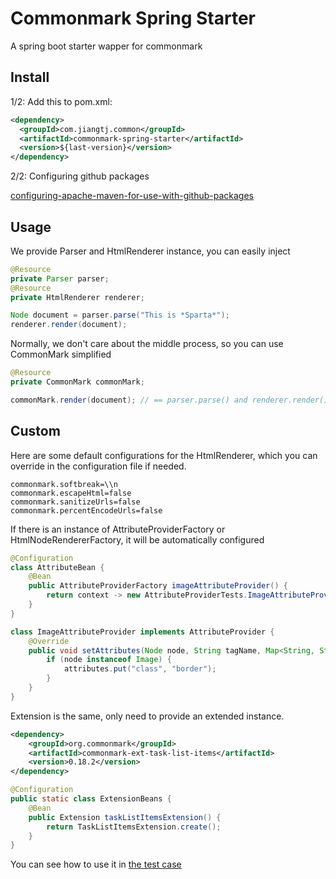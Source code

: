 # Commonmark Spring Starter
A spring boot starter wapper for commonmark

## Install

1/2: Add this to pom.xml:

```xml
<dependency>
  <groupId>com.jiangtj.common</groupId>
  <artifactId>commonmark-spring-starter</artifactId>
  <version>${last-version}</version>
</dependency>
```

2/2: Configuring github packages

[configuring-apache-maven-for-use-with-github-packages](https://docs.github.com/en/packages/guides/configuring-apache-maven-for-use-with-github-packages)


## Usage

We provide Parser and HtmlRenderer instance, you can easily inject

```java
@Resource
private Parser parser;
@Resource
private HtmlRenderer renderer;

Node document = parser.parse("This is *Sparta*");
renderer.render(document);
```

Normally, we don't care about the middle process, so you can use CommonMark simplified

```java
@Resource
private CommonMark commonMark;

commonMark.render(document); // == parser.parse() and renderer.render()
```

## Custom

Here are some default configurations for the HtmlRenderer, which you can override in the configuration file if needed.

```properties
commonmark.softbreak=\\n
commonmark.escapeHtml=false
commonmark.sanitizeUrls=false
commonmark.percentEncodeUrls=false
```

If there is an instance of AttributeProviderFactory or HtmlNodeRendererFactory, it will be automatically configured

```java
@Configuration
class AttributeBean {
    @Bean
    public AttributeProviderFactory imageAttributeProvider() {
        return context -> new AttributeProviderTests.ImageAttributeProvider();
    }
}

class ImageAttributeProvider implements AttributeProvider {
    @Override
    public void setAttributes(Node node, String tagName, Map<String, String> attributes) {
        if (node instanceof Image) {
            attributes.put("class", "border");
        }
    }
}
```

Extension is the same, only need to provide an extended instance.

```xml
<dependency>
    <groupId>org.commonmark</groupId>
    <artifactId>commonmark-ext-task-list-items</artifactId>
    <version>0.18.2</version>
</dependency>
```

```java
@Configuration
public static class ExtensionBeans {
    @Bean
    public Extension taskListItemsExtension() {
        return TaskListItemsExtension.create();
    }
}
```

You can see how to use it in [the test case](https://github.com/jiangtj-lab/commonmark-spring-starter/tree/master/src/test/java/com/jiangtj/common/commonmarkspringstarter)
